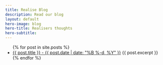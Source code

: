 ```yaml
---
title: Realise Blog
description: Read our blog
layout: default
hero-image: blog
hero-title: Realisers thoughts
hero-subtitle:
---
```

<div class="container">
    <ul>
        {% for post in site.posts %}
        <li>
            <a href="{{ post.url }}">{{ post.title }} - {{ post.date | date: "%B %-d, %Y" }}</a>
            {{ post.excerpt }}
        </li>
        {% endfor %}
    </ul>
</div>
